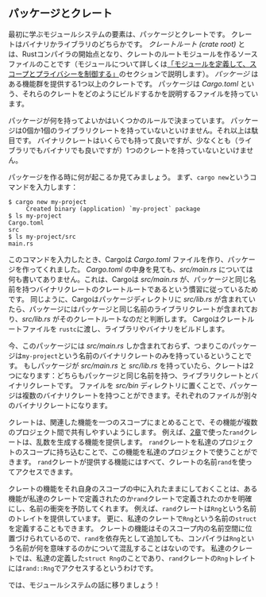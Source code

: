 <!--
## Packages and Crates
-->
## パッケージとクレート

<!--
The first parts of the module system we’ll cover are packages and crates. A
crate is a binary or library. The *crate root* is a source file that the Rust
compiler starts from and makes up the root module of your crate (we’ll explain
modules in depth in the [“Defining Modules to Control Scope and
Privacy”][modules] section). A *package* is one or more crates
that provide a set of functionality. A package contains a *Cargo.toml* file
that describes how to build those crates.
-->
最初に学ぶモジュールシステムの要素は、パッケージとクレートです。
クレートはバイナリかライブラリのどちらかです。
*クレートルート (crate root)* とは、Rustコンパイラの開始点となり、クレートのルートモジュールを作るソースファイルのことです（モジュールについて詳しくは[「モジュールを定義して、スコープとプライバシーを制御する」][modules]<!-- ignore -->のセクションで説明します）。
*パッケージ* はある機能群を提供する1つ以上のクレートです。
パッケージは *Cargo.toml* という、それらのクレートをどのようにビルドするかを説明するファイルを持っています。

<!--
Several rules determine what a package can contain. A package *must* contain
zero or one library crates, and no more. It can contain as many binary crates
as you’d like, but it must contain at least one crate (either library or
binary).
-->
パッケージが何を持ってよいかはいくつかのルールで決まっています。
パッケージは0個か1個のライブラリクレートを持っていないといけません。それ以上は駄目です。
バイナリクレートはいくらでも持って良いですが、少なくとも（ライブラリでもバイナリでも良いですが）1つのクレートを持っていないといけません。

<!--
Let’s walk through what happens when we create a package. First, we enter the
command `cargo new`:
-->
パッケージを作る時に何が起こるか見てみましょう。
まず、`cargo new`というコマンドを入力します：

```console
$ cargo new my-project
     Created binary (application) `my-project` package
$ ls my-project
Cargo.toml
src
$ ls my-project/src
main.rs
```

<!--
When we entered the command, Cargo created a *Cargo.toml* file, giving us a
package. Looking at the contents of *Cargo.toml*, there’s no mention of
*src/main.rs* because Cargo follows a convention that *src/main.rs* is the
crate root of a binary crate with the same name as the package. Likewise, Cargo
knows that if the package directory contains *src/lib.rs*, the package contains
a library crate with the same name as the package, and *src/lib.rs* is its
crate root. Cargo passes the crate root files to `rustc` to build the library
or binary.
-->
このコマンドを入力したとき、Cargoは *Cargo.toml* ファイルを作り、パッケージを作ってくれました。
*Cargo.toml* の中身を見ても、*src/main.rs* については何も書いてありません。これは、Cargoは *src/main.rs* が、パッケージと同じ名前を持つバイナリクレートのクレートルートであるという慣習に従っているためです。
同じように、Cargoはパッケージディレクトリに *src/lib.rs* が含まれていたら、パッケージにはパッケージと同じ名前のライブラリクレートが含まれており、*src/lib.rs* がそのクレートルートなのだと判断します。
Cargoはクレートルートファイルを `rustc`に渡し、ライブラリやバイナリをビルドします。

<!--
Here, we have a package that only contains *src/main.rs*, meaning it only
contains a binary crate named `my-project`. If a package contains *src/main.rs*
and *src/lib.rs*, it has two crates: a library and a binary, both with the same
name as the package. A package can have multiple binary crates by placing files
in the *src/bin* directory: each file will be a separate binary crate.
-->
今、このパッケージには *src/main.rs* しか含まれておらず、つまりこのパッケージは`my-project`という名前のバイナリクレートのみを持っているということです。
もしパッケージが *src/main.rs* と *src/lib.rs* を持っていたら、クレートは2つになります：どちらもパッケージと同じ名前を持つ、ライブラリクレートとバイナリクレートです。
ファイルを *src/bin* ディレクトリに置くことで、パッケージは複数のバイナリクレートを持つことができます。それぞれのファイルが別々のバイナリクレートになります。


<!--
A crate will group related functionality together in a scope so the
functionality is easy to share between multiple projects. For example, the
`rand` crate we used in [Chapter 2][rand] provides functionality
that generates random numbers. We can use that functionality in our own
projects by bringing the `rand` crate into our project’s scope. All the
functionality provided by the `rand` crate is accessible through the crate’s
name, `rand`.
-->
クレートは、関連した機能を一つのスコープにまとめることで、その機能が複数のプロジェクト間で共有しやすいようにします。
例えば、[2章][rand]で使った`rand`クレートは、乱数を生成する機能を提供します。
`rand`クレートを私達のプロジェクトのスコープに持ち込むことで、この機能を私達のプロジェクトで使うことができます。
`rand`クレートが提供する機能にはすべて、クレートの名前`rand`を使ってアクセスできます。

<!--
Keeping a crate’s functionality in its own scope clarifies whether particular
functionality is defined in our crate or the `rand` crate and prevents
potential conflicts. For example, the `rand` crate provides a trait named
`Rng`. We can also define a `struct` named `Rng` in our own crate. Because a
crate’s functionality is namespaced in its own scope, when we add `rand` as a
dependency, the compiler isn’t confused about what the name `Rng` refers to. In
our crate, it refers to the `struct Rng` that we defined. We would access the
`Rng` trait from the `rand` crate as `rand::Rng`.
-->
クレートの機能をそれ自身のスコープの中に入れたままにしておくことは、ある機能が私達のクレートで定義されたのか`rand`クレートで定義されたのかを明確にし、名前の衝突を予防してくれます。
例えば、`rand`クレートは`Rng`という名前のトレイトを提供しています。
更に、私達のクレートで`Rng`という名前の`struct`を定義することもできます。
クレートの機能はそのスコープ内の名前空間に位置づけられているので、`rand`を依存先として追加しても、コンパイラは`Rng`という名前が何を意味するのかについて混乱することはないのです。
私達のクレートでは、私達の定義した`struct Rng`のことであり、`rand`クレートの`Rng`トレイトには`rand::Rng`でアクセスするというわけです。

<!--
Let’s move on and talk about the module system!
-->
では、モジュールシステムの話に移りましょう！

[modules]: ch07-02-defining-modules-to-control-scope-and-privacy.html
[rand]: ch02-00-guessing-game-tutorial.html#generating-a-random-number
